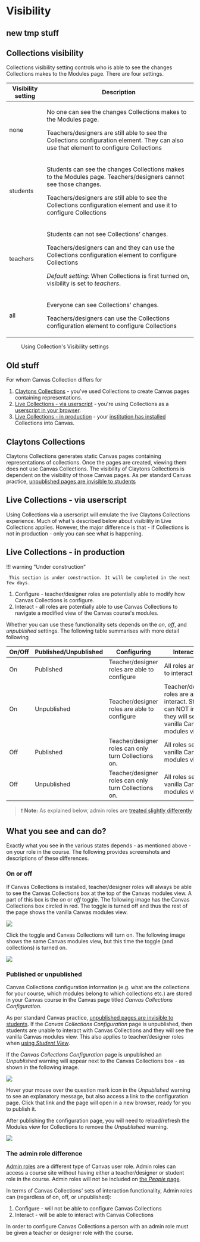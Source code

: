 # Visibility


## new tmp stuff

## Collections visibility

Collections visibility setting controls who is able to see the changes Collections makes to the Modules page. There are four settings.

| Visibility setting | Description |
| ------------------ | ----------- |
| none | <p>No one can see the changes Collections makes to the Modules page.</p> <p>Teachers/designers are still able to see the Collections configuration element. They can also use that element to configure Collections</p> |
| students | <p>Students can see the changes Collections makes to the Modules page. Teachers/designers cannot see those changes.</p><p> Teachers/designers are still able to see the Collections configuration element and use it to configure Collections |
| teachers | <p>Students can not see Collections' changes.<p> <p>Teachers/designers can and they can use the Collections configuration element to configure Collections</p> <p> <em>Default setting:</em> When Collections is first turned on, visibility is set to <em>teachers</em>.|
| all | <p>Everyone can see Collections' changes.</p> <p>Teachers/designers can use the Collections configuration element to configure Collections</p> |

<figure markdown>
<figcaption>Using Collection's Visibility settings</figcaption>
  <sl-animated-image
     src="../images/visibility.gif"
	 alt="Demonstration of changing the visibility setting"></sl-animated-image>
</figure>

<link rel="stylesheet" href="https://cdn.jsdelivr.net/npm/@shoelace-style/shoelace@2.0.0/dist/themes/light.css" />
<script type="module" src="https://cdn.jsdelivr.net/npm/@shoelace-style/shoelace@2.0.0/dist/shoelace.js"></script>






## Old stuff
For whom Canvas Collection differs for 

1. [Claytons Collections](#claytons-collections) - you've used Collections to create Canvas pages containing representations.
2. [Live Collections - via userscript](#live-collections---via-userscript) - you're using Collections as a [userscript in your browser](../getting-started/install/individual.md).
2. [Live Collections - in production](#live-collections) - your [institution has installed](../getting-started/install/institutional.md) Collections into Canvas.

## Claytons Collections

Claytons Collections generates static Canvas pages containing representations of collections. Once the pages are created, viewing them does not use Canvas Collections. The visibility of Claytons Collections is dependent on the visibility of those Canvas pages. As per standard Canvas practice, [unpublished pages are invisible to students](https://community.canvaslms.com/t5/Instructor-Guide/How-do-I-publish-or-unpublish-a-page-as-an-instructor/ta-p/592)

## Live Collections - via userscript

Using Collections via a userscript will emulate the live Claytons Collections experience. Much of what's described below about visibility in Live Collections applies. However, the major difference is that - if Collections is not in production - only you can see what is happening.

## Live Collections - in production

!!! warning "Under construction"

     This section is under construction. It will be completed in the next few days.

1. Configure - teacher/designer roles are potentially able to modify how Canvas Collections is configure.
2. Interact - all roles are potentially able to use Canvas Collections to navigate a modified view of the Canvas course's modules.

Whether you can use these functionality sets depends on the _on_, _off_, and _unpublished_ settings. The following table summarises with more detail following

| On/Off | Published/Unpublished | Configuring | Interacting |
| --- | --- | --- | --- |
| On | Published | Teacher/designer roles are able to configure | All roles are able to interact|
| On | Unpublished | Teacher/designer roles are able to configure  | Teacher/designer roles are able to interact. Students can NOT interact, they will see the vanilla Canvas modules view.|
| Off | Published | Teacher/designer roles can only turn Collections on. | All roles see the vanilla Canvas modules view |
| Off | Unpublished | Teacher/designer roles can only turn Collections on. | All roles see the vanilla Canvas modules view |

> ❗ **Note:** As explained below, admin roles are [treated slightly differently](#the-admin-role-difference)

## What you see and can do?

Exactly what you see in the various states depends - as mentioned above - on your role in the course. The following provides screenshots and descriptions of these differences.

### On or off

If Canvas Collections is installed, teacher/designer roles will always be able to see the Canvas Collections box at the top of the Canvas modules view. A part of this box is the _on_ or _off_ toggle. The following image has the Canvas Collections box circled in red. The toggle is turned off and thus the rest of the page shows the vanilla Canvas modules view.

![](../getting-started/install/pics/cc_off.png)  

Click the toggle and Canvas Collections will turn on. The following image shows the same Canvas modules view, but this time the toggle (and collections) is turned on.

![](../getting-started/install/pics/cc_on.png)  

### Published or unpublished

Canvas Collections configuration information (e.g. what are the collections for your course, which modules belong to which collections etc.) are stored in your Canvas course in the Canvas page titled _Canvas Collections Configuration_.  

As per standard Canvas practice, [unpublished pages are invisible to students](https://community.canvaslms.com/t5/Instructor-Guide/How-do-I-publish-or-unpublish-a-page-as-an-instructor/ta-p/592). If the _Canvas Collections Configuration_ page is unpublished, then students are unable to interact with Canvas Collections and they will see the vanilla Canvas modules view. This also applies to teacher/designer roles when [using _Student View_](https://community.canvaslms.com/t5/Instructor-Guide/How-do-I-view-a-course-as-a-test-student-using-Student-View/ta-p/1122).

If the _Canvas Collections Configuration_ page is unpublished an _Unpublished_ warning will appear next to the Canvas Collections box - as shown in the following image.

![](pics/unpublished.png)  

Hover your mouse over the question mark icon in the _Unpublished_ warning to see an explanatory message, but also access a link to the configuration page. Click that link and the page will open in a new browser, ready for you to publish it.

After publishing the configuration page, you will need to reload/refresh the Modules view for Collections to remove the _Unpublished_ warning.

![](pics/unPublishToolTip.png)  

### The admin role difference

[Admin roles](https://community.canvaslms.com/t5/Canvas-Basics-Guide/What-is-the-Admin-role/ta-p/78) are a different type of Canvas user role. Admin roles can access a course site without having either a teacher/designer or student role in the course. Admin roles will not be included on [the _People_ page](https://community.canvaslms.com/t5/Instructor-Guide/How-do-I-use-the-People-page-in-a-course-as-an-instructor/ta-p/667).

In terms of Canvas Collections' sets of interaction functionality, Admin roles can (regardless of on, off, or unpublished):

1. Configure - will not be able to configure Canvas Collections
2. Interact - will be able to interact with Canvas Collections

In order to configure Canvas Collections a person with an admin role must be given a teacher or designer role with the course.